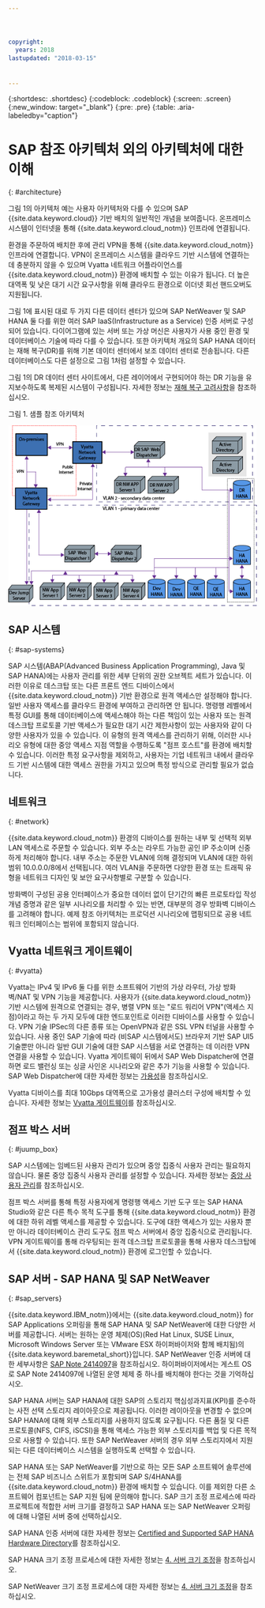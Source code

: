 ```yaml
---



copyright:
  years: 2018
lastupdated: "2018-03-15"


---
```


{:shortdesc: .shortdesc}
{:codeblock: .codeblock}
{:screen: .screen}
{:new_window: target="_blank"}
{:pre: .pre}
{:table: .aria-labeledby="caption"}

# SAP 참조 아키텍처 외의 아키텍처에 대한 이해
{: #architecture}

그림 1의 아키텍처 예는 사용자 아키텍처와 다를 수 있으며 SAP {{site.data.keyword.cloud}} 기반 배치의 일반적인 개념을 보여줍니다. 온프레미스 시스템이 인터넷을 통해 {{site.data.keyword.cloud_notm}} 인프라에 연결됩니다. 

환경을 주문하여 배치한 후에 관리 VPN을 통해 {{site.data.keyword.cloud_notm}} 인프라에 연결합니다. VPN이 온프레미스 시스템을 클라우드 기반 시스템에 연결하는 데 충분하지 않을 수 있으며 Vyatta 네트워크 어플라이언스를 {{site.data.keyword.cloud_notm}} 환경에 배치할 수 있는 이유가 됩니다. 더 높은 대역폭 및 낮은 대기 시간 요구사항을 위해 클라우드 환경으로 이더넷 회선 핸드오버도 지원됩니다. 

그림 1에 표시된 대로 두 가지 다른 데이터 센터가 있으며 SAP NetWeaver 및 SAP HANA 둘 다를 위한 여러 SAP IaaS(Infrastructure as a Service) 인증 서버로 구성되어 있습니다. 다이어그램에 있는 서버 또는 가상 머신은 사용자가 사용 중인 환경 및 데이터베이스 기술에 따라 다를 수 있습니다. 또한 아키텍처 개요의 SAP HANA 데이터는 재해 복구(DR)를 위해 기본 데이터 센터에서 보조 데이터 센터로 전송됩니다. 다른 데이터베이스도 다른 설정으로 그림 1처럼 설정할 수 있습니다. 

그림 1의 DR 데이터 센터 사이트에서, 다른 레이어에서 구현되어야 하는 DR 기능을 유지보수하도록 복제된 시스템이 구성됩니다. 자세한 정보는 [재해 복구 고려사항](/docs/infrastructure/sap-reference-architecture/sap-ra-recommendations.html#dr)을 참조하십시오. 

그림 1. 샘플 참조 아키텍처

![그림 1. 샘플 참조 아키텍처](/images/ref_architecture.png "샘플 참조 아키텍처")

## SAP 시스템
{: #sap-systems}

SAP 시스템(ABAP(Advanced Business Application Programming), Java 및 SAP HANA)에는 사용자 관리를 위한 세부 단위의 권한 오브젝트 세트가 있습니다. 이러한 이유로 데스크탑 또는 다른 프론트 엔드 디바이스에서 {{site.data.keyword.cloud_notm}} 기반 환경으로 원격 액세스만 설정해야 합니다. 일반 사용자 액세스를 클라우드 환경에 부여하고 관리하면 안 됩니다. 명령행 레벨에서 특정 GUI를 통해 데이터베이스에 액세스해야 하는 다른 책임이 있는 사용자 또는 원격 데스크탑 프로토콜 기반 액세스가 필요한 대기 시간 제한사항이 있는 사용자와 같이 다양한 사용자가 있을 수 있습니다. 이 유형의 원격 액세스를 관리하기 위해, 이러한 시나리오 유형에 대한 중앙 액세스 지점 역할을 수행하도록 "점프 호스트"를 환경에 배치할 수 있습니다. 이러한 특정 요구사항을 제외하고, 사용자는 기업 네트워크 내에서 클라우드 기반 시스템에 대한 액세스 권한을 가지고 있으며 특정 방식으로 관리할 필요가 없습니다. 

## 네트워크
{: #network}

{{site.data.keyword.cloud_notm}} 환경의 디바이스를 원하는 내부 및 선택적 외부 LAN 액세스로 주문할 수 있습니다. 외부 주소는 라우트 가능한 공인 IP 주소이며 신중하게 처리해야 합니다. 내부 주소는 주문한 VLAN에 의해 결정되며 VLAN에 대한 하위 범위 10.0.0.0/8에서 선택됩니다. 여러 VLAN을 주문하면 다양한 환경 또는 트래픽 유형을 네트워크 디자인 및 보안 요구사항별로 구분할 수 있습니다. 

방화벽이 구성된 공용 인터페이스가 중요한 데이터 없이 단기간의 빠른 프로토타입 작성 개념 증명과 같은 일부 시나리오를 처리할 수 있는 반면, 대부분의 경우 방화벽 디바이스를 고려해야 합니다. 예제 참조 아키텍처는 프로덕션 시나리오에 맵핑되므로 공용 네트워크 인터페이스는 범위에 포함되지 않습니다. 

## Vyatta 네트워크 게이트웨이
{: #vyatta}

Vyatta는 IPv4 및 IPv6 둘 다를 위한 소프트웨어 기반의 가상 라우터, 가상 방화벽/NAT 및 VPN 기능을 제공합니다. 사용자가 {{site.data.keyword.cloud_notm}} 기반 시스템에 원격으로 연결되는 경우, 병렬 VPN 또는 "로드 워리어 VPN"(액세스 지점)이라고 하는 두 가지 모두에 대한 엔드포인트로 이러한 디바이스를 사용할 수 있습니다. VPN 기술 IPSec의 다른 종류 또는 OpenVPN과 같은 SSL VPN 터널을 사용할 수 있습니다. 사용 중인 SAP 기술에 따라 (비SAP 시스템에서도) 브라우저 기반 SAP UI5 기술뿐만 아니라 일반 GUI 기술에 대한 SAP 시스템을 서로 연결하는 데 이러한 VPN 연결을 사용할 수 있습니다. Vyatta 게이트웨이 뒤에서 SAP Web Dispatcher에 연결하면 로드 밸런싱 또는 싱글 사인온 시나리오와 같은 추가 기능을 사용할 수 있습니다. SAP Web Dispatcher에 대한 자세한 정보는 [가용성](/docs/infrastructure/sap-reference-architecture/sap-ra-recommendations.html#availability)을 참조하십시오.

Vyatta 디바이스를 최대 10Gbps 대역폭으로 고가용성 클러스터 구성에 배치할 수 있습니다. 자세한 정보는 [Vyatta 게이트웨이](https://console.bluemix.net/docs/infrastructure/subnets/about.html#vyatta-gateways)를 참조하십시오.

## 점프 박스 서버
{: #juump_box}

SAP 시스템에는 임베드된 사용자 관리가 있으며 중앙 집중식 사용자 관리는 필요하지 않습니다. 물론 중앙 집중식 사용자 관리를 설정할 수 있습니다. 자세한 정보는 [중앙 사용자 관리](https://help.sap.com/saphelp_nw73/helpdata/en/bf/b0b13bb3acd607e10000000a11402f/frameset.htm)를 참조하십시오.

점프 박스 서버를 통해 특정 사용자에게 명령행 액세스 기반 도구 또는 SAP HANA Studio와 같은 다른 특수 목적 도구를 통해 {{site.data.keyword.cloud_notm}} 환경에 대한 하위 레벨 액세스를 제공할 수 있습니다. 도구에 대한 액세스가 있는 사용자 뿐만 아니라 데이터베이스 관리 도구도 점프 박스 서버에서 중앙 집중식으로 관리됩니다. VPN 게이트웨이를 통해 라우팅되는 원격 데스크탑 프로토콜을 통해 사용자 데스크탑에서 {{site.data.keyword.cloud_notm}} 환경에 로그인할 수 있습니다. 

## SAP 서버 - SAP HANA 및 SAP NetWeaver
{: #sap_servers}

{{site.data.keyword.IBM_notm}}에서는 {{site.data.keyword.cloud_notm}} for SAP Applications 오퍼링을 통해 SAP HANA 및 SAP NetWeaver에 대한 다양한 서버를 제공합니다. 서버는 원하는 운영 체제(OS)(Red Hat Linux, SUSE Linux, Microsoft Windows Server 또는 VMware ESX 하이퍼바이저와 함께 배치됨)의 {{site.data.keyword.baremetal_short}}입니다. SAP NetWeaver 인증 서버에 대한 세부사항은 [SAP Note 2414097](https://launchpad.support.sap.com/#/notes/2414097)을 참조하십시오. 하이퍼바이저에서는 게스트 OS로 SAP Note 2414097에 나열된 운영 체제 중 하나를 배치해야 한다는 것을 기억하십시오.  

SAP HANA 서버는 SAP HANA에 대한 SAP의 스토리지 핵심성과지표(KPI)를 준수하는 사전 선택 스토리지 레이아웃으로 제공됩니다. 이러한 레이아웃을 변경할 수 없으며 SAP HANA에 대해 외부 스토리지를 사용하지 않도록 요구됩니다. 다른 품질 및 다른 프로토콜(NFS, CIFS, iSCSI)을 통해 액세스 가능한 외부 스토리지를 백업 및 다른 목적으로 사용할 수 있습니다. 또한 SAP NetWeaver 서버의 경우 외부 스토리지에서 지원되는 다른 데이터베이스 시스템을 실행하도록 선택할 수 있습니다. 

SAP HANA 또는 SAP NetWeaver를 기반으로 하는 모든 SAP 소프트웨어 솔루션에는 전체 SAP 비즈니스 스위트가 포함되며 SAP S/4HANA를 {{site.data.keyword.cloud_notm}} 환경에 배치할 수 있습니다. 이를 제외한 다른 소프트웨어 컴포넌트는 SAP 지원 팀에 문의해야 합니다. SAP 크기 조정 프로세스에 따라 프로젝트에 적합한 서버 크기를 결정하고 SAP HANA 또는 SAP NetWeaver 오퍼링에 대해 나열된 서버 중에 선택하십시오.  

SAP HANA 인증 서버에 대한 자세한 정보는 [Certified and Supported SAP HANA Hardware Directory](https://www.sap.com/dmc/exp/2014-09-02-hana-hardware/enEN/iaas.html#categories=IBM%20Cloud)를 참조하십시오.

SAP HANA 크기 조정 프로세스에 대한 자세한 정보는 [4. 서버 크기 조정](https://console.bluemix.net/docs/infrastructure/sap-hana/hana-size-server.html#size_the_server)을 참조하십시오. 

SAP NetWeaver 크기 조정 프로세스에 대한 자세한 정보는 [4. 서버 크기 조정](https://console.bluemix.net/docs/infrastructure/sap-netweaver/sap-size-server.html#size_the_server)을 참조하십시오.
